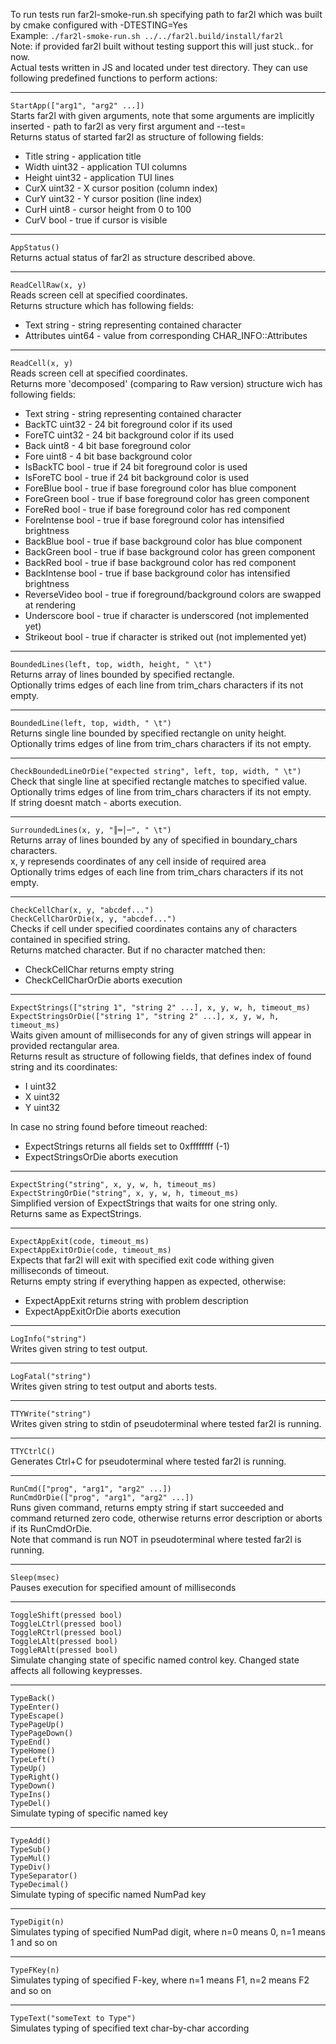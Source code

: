 To run tests run far2l-smoke-run.sh specifying path to far2l which was built by cmake configured with -DTESTING=Yes  
Example: `./far2l-smoke-run.sh ../../far2l.build/install/far2l`  
Note: if provided far2l built without testing support this will just stuck.. for now.  
Actual tests written in JS and located under test directory. They can use following predefined functions to perform actions:

---------------------------------------------------------

`StartApp(["arg1", "arg2" ...])`  
Starts far2l with given arguments, note that some arguments are implicitly inserted - path to far2l as very first argument and --test=  
Returns status of started far2l as structure of following fields:
 * Title string      - application title
 * Width uint32      - application TUI columns
 * Height uint32     - application TUI lines
 * CurX uint32       - X cursor position (column index)
 * CurY uint32       - Y cursor position (line index)
 * CurH uint8        - cursor height from 0 to 100
 * CurV bool         - true if cursor is visible

---------------------------------------------------------

`AppStatus()`  
Returns actual status of far2l as structure described above.

---------------------------------------------------------

`ReadCellRaw(x, y)`  
Reads screen cell at specified coordinates.  
Returns structure which has following fields:
 * Text string           - string representing contained character
 * Attributes uint64     - value from corresponding CHAR_INFO::Attributes

---------------------------------------------------------

`ReadCell(x, y)`  
Reads screen cell at specified coordinates.  
Returns more 'decomposed' (comparing to Raw version) structure wich has following fields:
 * Text string           - string representing contained character
 * BackTC uint32         - 24 bit foreground color if its used
 * ForeTC uint32         - 24 bit background color if its used
 * Back uint8            - 4 bit base foreground color
 * Fore uint8            - 4 bit base background color
 * IsBackTC bool         - true if 24 bit foreground color is used
 * IsForeTC bool         - true if 24 bit background color is used
 * ForeBlue bool         - true if base foreground color has blue component
 * ForeGreen bool        - true if base foreground color has green component
 * ForeRed bool          - true if base foreground color has red component
 * ForeIntense bool      - true if base foreground color has intensified brightness
 * BackBlue bool         - true if base background color has blue component
 * BackGreen bool        - true if base background color has green component
 * BackRed bool          - true if base background color has red component
 * BackIntense bool      - true if base background color has intensified brightness
 * ReverseVideo bool     - true if foreground/background colors are swapped at rendering
 * Underscore bool       - true if character is underscored (not implemented yet)
 * Strikeout bool        - true if character is striked out (not implemented yet)

---------------------------------------------------------

`BoundedLines(left, top, width, height, " \t")`  
Returns array of lines bounded by specified rectangle.  
Optionally trims edges of each line from trim_chars characters if its not empty.

---------------------------------------------------------

`BoundedLine(left, top, width, " \t")`  
Returns single line bounded by specified rectangle on unity height.  
Optionally trims edges of line from trim_chars characters if its not empty.

---------------------------------------------------------

`CheckBoundedLineOrDie("expected string", left, top, width, " \t")`  
Check that single line at specified rectangle matches to specified value.  
Optionally trims edges of line from trim_chars characters if its not empty.  
If string doesnt match - aborts execution.

---------------------------------------------------------


`SurroundedLines(x, y, "║═│─", " \t")`  
Returns array of lines bounded by any of specified in boundary_chars characters.  
x, y represends coordinates of any cell inside of required area  
Optionally trims edges of each line from trim_chars characters if its not empty.

---------------------------------------------------------

`CheckCellChar(x, y, "abcdef...")`  
`CheckCellCharOrDie(x, y, "abcdef...")`  
Checks if cell under specified coordinates contains any of characters contained in specified string.  
Returns matched character. But if no character matched then:
 * CheckCellChar returns empty string
 * CheckCellCharOrDie aborts execution


---------------------------------------------------------

`ExpectStrings(["string 1", "string 2" ...], x, y, w, h, timeout_ms)`  
`ExpectStringsOrDie(["string 1", "string 2" ...], x, y, w, h, timeout_ms)`  
Waits given amount of milliseconds for any of given strings will appear in provided rectangular area.  
Returns result as structure of following fields, that defines index of found string and its coordinates:
 * I uint32
 * X uint32
 * Y uint32

In case no string found before timeout reached:
 * ExpectStrings returns all fields set to 0xffffffff (-1)
 * ExpectStringsOrDie aborts execution

---------------------------------------------------------

`ExpectString("string", x, y, w, h, timeout_ms)`  
`ExpectStringOrDie("string", x, y, w, h, timeout_ms)`  
Simplified version of ExpectStrings that waits for one string only.  
Returns same as ExpectStrings.

---------------------------------------------------------

`ExpectAppExit(code, timeout_ms)`  
`ExpectAppExitOrDie(code, timeout_ms)`  
Expects that far2l will exit with specified exit code withing given milliseconds of timeout.  
Returns empty string if everything happen as expected, otherwise:
 * ExpectAppExit returns string with problem description
 * ExpectAppExitOrDie aborts execution

---------------------------------------------------------

`LogInfo("string")`  
Writes given string to test output.

---------------------------------------------------------

`LogFatal("string")`  
Writes given string to test output and aborts tests.

---------------------------------------------------------

`TTYWrite("string")`  
Writes given string to stdin of pseudoterminal where tested far2l is running.

---------------------------------------------------------

`TTYCtrlC()`  
Generates Ctrl+C for pseudoterminal where tested far2l is running.

---------------------------------------------------------

`RunCmd(["prog", "arg1", "arg2" ...])`  
`RunCmdOrDie(["prog", "arg1", "arg2" ...])`  
Runs given command, returns empty string if start succeeded and command returned zero code, otherwise returns error description or aborts if its RunCmdOrDie.  
Note that command is run NOT in pseudoterminal where tested far2l is running.

---------------------------------------------------------

`Sleep(msec)`  
Pauses execution for specified amount of milliseconds

---------------------------------------------------------

`ToggleShift(pressed bool)`  
`ToggleLCtrl(pressed bool)`  
`ToggleRCtrl(pressed bool)`  
`ToggleLAlt(pressed bool)`  
`ToggleRAlt(pressed bool)`  
Simulate changing state of specific named control key. Changed state affects all following keypresses.

---------------------------------------------------------

`TypeBack()`  
`TypeEnter()`  
`TypeEscape()`  
`TypePageUp()`  
`TypePageDown()`  
`TypeEnd()`  
`TypeHome()`  
`TypeLeft()`  
`TypeUp()`  
`TypeRight()`  
`TypeDown()`  
`TypeIns()`  
`TypeDel()`  
Simulate typing of specific named key

---------------------------------------------------------

`TypeAdd()`  
`TypeSub()`  
`TypeMul()`  
`TypeDiv()`  
`TypeSeparator()`  
`TypeDecimal()`  
Simulate typing of specific named NumPad key

---------------------------------------------------------

`TypeDigit(n)`  
Simulates typing of specified NumPad digit, where n=0 means 0, n=1 means 1 and so on

---------------------------------------------------------

`TypeFKey(n)`  
Simulates typing of specified F-key, where n=1 means F1, n=2 means F2 and so on

---------------------------------------------------------

`TypeText("someText to Type")`  
Simulates typing of specified text char-by-char according
